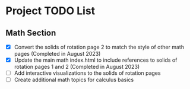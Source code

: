 # Project TODO List

## Math Section
- [x] Convert the solids of rotation page 2 to match the style of other math pages (Completed in August 2023)
- [x] Update the main math index.html to include references to solids of rotation pages 1 and 2 (Completed in August 2023)
- [ ] Add interactive visualizations to the solids of rotation pages 
- [ ] Create additional math topics for calculus basics 
